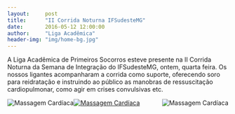 ```yaml
---
layout:     post
title:      "II Corrida Noturna IFSudesteMG"
date:       2016-05-12 12:00:00
author:     "Liga Acadêmica"
header-img: "img/home-bg.jpg"
---
```


<p>A Liga Acadêmica de Primeiros Socorros esteve presente na II Corrida Noturna da Semana de Integração do IFSudesteMG, ontem, quarta feira. Os nossos ligantes acompanharam a corrida como suporte, oferecendo soro para reidratação e instruindo ao público as manobras de ressuscitação cardiopulmonar, como agir em crises convulsivas etc.</p>


<a href="#">
    <img src="{{ site.baseurl }}/img/post2_f1.jpg" alt="Massagem Cardíaca">
    
</a>
<div style="widht: 45%; float: left;">
    <img src="{{ site.baseurl }}/img/post2_f2.jpg" alt="Massagem Cardíaca">
</div>
<div style="widht: 45%; float: right;">
    <img src="{{ site.baseurl }}/img/post2_f3.jpg" alt="Massagem Cardíaca">
</div>
